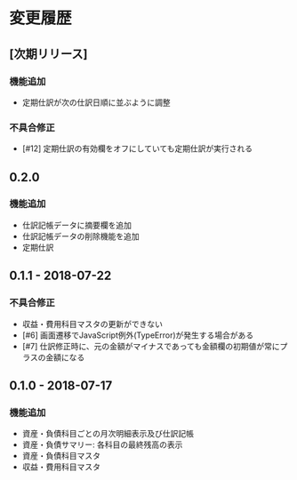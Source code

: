 # 変更履歴

## [次期リリース]
### 機能追加
- 定期仕訳が次の仕訳日順に並ぶように調整

### 不具合修正
- [#12] 定期仕訳の有効欄をオフにしていても定期仕訳が実行される

## 0.2.0
### 機能追加
- 仕訳記帳データに摘要欄を追加
- 仕訳記帳データの削除機能を追加
- 定期仕訳

## 0.1.1 - 2018-07-22
### 不具合修正
- 収益・費用科目マスタの更新ができない
- [#6] 画面遷移でJavaScript例外(TypeError)が発生する場合がある
- [#7] 仕訳修正時に、元の金額がマイナスであっても金額欄の初期値が常にプラスの金額になる

## 0.1.0 - 2018-07-17
### 機能追加
- 資産・負債科目ごとの月次明細表示及び仕訳記帳
- 資産・負債サマリー: 各科目の最終残高の表示
- 資産・負債科目マスタ
- 収益・費用科目マスタ
